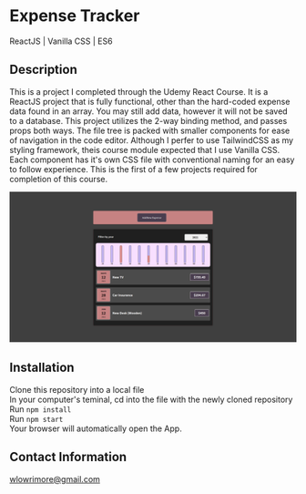 # Expense Tracker
ReactJS | Vanilla CSS | ES6

## Description
This is a project I completed through the Udemy React Course.  It is a ReactJS project that is fully functional, other than the hard-coded expense data found in an array.  You may still add data, however it will not be saved to a database.  This project utilizes the 2-way binding method, and passes props both ways.  The file tree is packed with smaller components for ease of navigation in the code editor.  Although I perfer to use TailwindCSS as my styling framework, theis course module expected that I use Vanilla CSS.  Each component has it's own CSS file with conventional naming for an easy to follow experience.  This is the first of a few projects required for completion of this course.

<img src='public/screenShot.png' alt='' />

## Installation
Clone this repository into a local file<br>
In your computer's teminal, cd into the file with the newly cloned repository<br>
Run `npm install`<br>
Run `npm start`<br>
Your browser will automatically open the App.

## Contact Information
[wlowrimore@gmail.com](mailto:wlowrimore@gmmail.com)